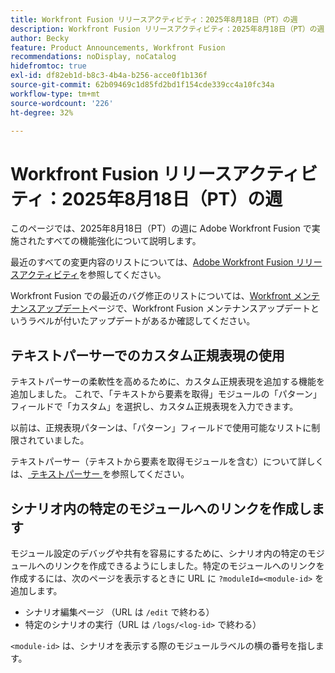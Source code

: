 ```yaml
---
title: Workfront Fusion リリースアクティビティ：2025年8月18日（PT）の週
description: Workfront Fusion リリースアクティビティ：2025年8月18日（PT）の週
author: Becky
feature: Product Announcements, Workfront Fusion
recommendations: noDisplay, noCatalog
hidefromtoc: true
exl-id: df82eb1d-b8c3-4b4a-b256-acce0f1b136f
source-git-commit: 62b09469c1d85fd2bd1f154cde339cc4a10fc34a
workflow-type: tm+mt
source-wordcount: '226'
ht-degree: 32%

---
```


# Workfront Fusion リリースアクティビティ：2025年8月18日（PT）の週

このページでは、2025年8月18日（PT）の週に Adobe Workfront Fusion で実施されたすべての機能強化について説明します。

最近のすべての変更内容のリストについては、[Adobe Workfront Fusion リリースアクティビティ](/help/workfront-fusion/fusion-product-releases/fusion-release-activity.md)を参照してください。

Workfront Fusion での最近のバグ修正のリストについては、[Workfront メンテナンスアップデート](https://experienceleague.adobe.com/en/docs/workfront-known-issues/releases/current-updates)ページで、Workfront Fusion メンテナンスアップデートというラベルが付いたアップデートがあるか確認してください。

## テキストパーサーでのカスタム正規表現の使用

テキストパーサーの柔軟性を高めるために、カスタム正規表現を追加する機能を追加しました。 これで、「テキストから要素を取得」モジュールの「パターン」フィールドで「カスタム」を選択し、カスタム正規表現を入力できます。

以前は、正規表現パターンは、「パターン」フィールドで使用可能なリストに制限されていました。

テキストパーサー（テキストから要素を取得モジュールを含む）について詳しくは、[ テキストパーサー ](/help/workfront-fusion/references/apps-and-modules/tools-and-transformers/text-parser.md) を参照してください。

## シナリオ内の特定のモジュールへのリンクを作成します

モジュール設定のデバッグや共有を容易にするために、シナリオ内の特定のモジュールへのリンクを作成できるようにしました。特定のモジュールへのリンクを作成するには、次のページを表示するときに URL に `?moduleId=<module-id>` を追加します。

* シナリオ編集ページ （URL は `/edit` で終わる）
* 特定のシナリオの実行（URL は `/logs/<log-id>` で終わる）

`<module-id>` は、シナリオを表示する際のモジュールラベルの横の番号を指します。
